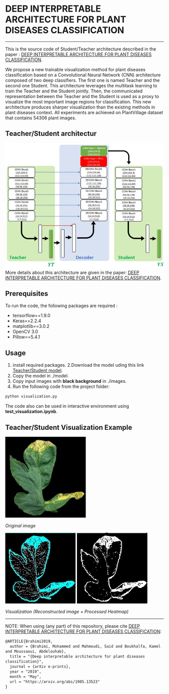 # DEEP INTERPRETABLE ARCHITECTURE FOR PLANT DISEASES CLASSIFICATION
---
This is the source code of Student/Teacher architecture described in the paper : [DEEP INTERPRETABLE ARCHITECTURE FOR PLANT DISEASES
CLASSIFICATION](https://arxiv.org/pdf/1905.13523.pdf).

We propose a new trainable visualization method for plant diseases classification based on a Convolutional Neural Network (CNN) architecture composed of two deep classifiers. The first one is named Teacher and the second one Student. This architecture leverages the multitask learning to train the Teacher and the Student jointly. Then, the communicated representation between the Teacher and the Student is used as a proxy to visualize the most important image regions for classification. This new architecture produces sharper visualization than the existing methods in plant diseases context. All experiments are achieved on PlantVillage dataset that contains 54306 plant images.
## Teacher/Student architectur
![Teacher_Student architecture](./paper_images/architecture.jpg)
More details about this architecture are given in the paper:  [DEEP INTERPRETABLE ARCHITECTURE FOR PLANT DISEASES
CLASSIFICATION](https://arxiv.org/pdf/1905.13523.pdf).

## Prerequisites
To run the code, the following packages are required :

* tensorflow==1.9.0
* Keras==2.2.4
* matplotlib==3.0.2
* OpenCV 3.0
* Pillow==5.4.1



## Usage
1. install required packages.
2.Download the model uding this link  [Teacher/Student model](http://download1500.mediafire.com/0liaaipyqiqg/3494uuen1714dqy/black_models_15epochs_weights.h5).
3. Copy the model in ./model.
4. Copy input images with **black background** in ./images.
5. Run the following code from the project folder:

```bash
python visualization.py
```
The code also can be used in interactive environment using **test_visualization.ipynb**.


## Teacher/Student Visualization Example
![Original image](./images/2.jpg)

*Original image*

![Reconstructed visualization](./visualizations/2_vis.jpg)
![Processed heatmap](./visualizations/2_heatmap.jpg)

*Visualization (Reconstructed image + Processed Heatmap)*

---
NOTE: When using (any part) of this repository, please cite [DEEP INTERPRETABLE ARCHITECTURE FOR PLANT DISEASES
CLASSIFICATION](https://arxiv.org/pdf/1905.13523.pdf):

```
@ARTICLE{Brahimi2019,
  author = {Brahimi, Mohammed and Mahmoudi, Said and Boukhalfa, Kamel and Moussaoui, Abdelouhab},
  title = "{Deep interpretable architecture for plant diseases classification}",
  journal = {arXiv e-prints},
  year = "2019",
  month = "May",
  url = "https://arxiv.org/abs/1905.13523"
}
```



